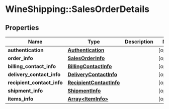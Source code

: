 # WineShipping::SalesOrderDetails

## Properties
Name | Type | Description | Notes
------------ | ------------- | ------------- | -------------
**authentication** | [**Authentication**](Authentication.md) |  | [optional] 
**order_info** | [**SalesOrderInfo**](SalesOrderInfo.md) |  | [optional] 
**billing_contact_info** | [**BillingContactInfo**](BillingContactInfo.md) |  | [optional] 
**delivery_contact_info** | [**DeliveryContactInfo**](DeliveryContactInfo.md) |  | [optional] 
**recipient_contact_info** | [**RecipientContactInfo**](RecipientContactInfo.md) |  | [optional] 
**shipment_info** | [**ShipmentInfo**](ShipmentInfo.md) |  | [optional] 
**items_info** | [**Array&lt;ItemInfo&gt;**](ItemInfo.md) |  | [optional] 


